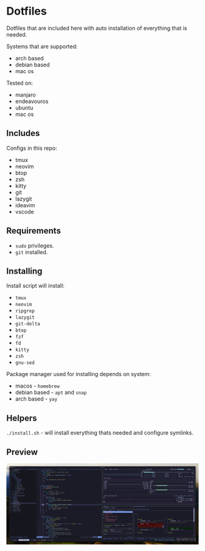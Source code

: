# Dotfiles

Dotfiles that are included here with auto installation of everything that is needed.

Systems that are supported:

- arch based
- debian based
- mac os

Tested on:

- manjaro
- endeavouros
- ubuntu
- mac os

## Includes

Configs in this repo:

- tmux
- neovim
- btop
- zsh
- kitty
- git
- lazygit
- ideavim
- vscode

## Requirements

- `sudo` privileges.
- `git` installed.

## Installing

Install script will install:

- `tmux`
- `neovim`
- `ripgrep`
- `lazygit`
- `git-delta`
- `btop`
- `fzf`
- `fd`
- `kitty`
- `zsh`
- `gnu-sed`

Package manager used for installing depends on system:

- macos - `homebrew`
- debian based - `apt` and `snap`
- arch based - `yay`

## Helpers

`./install.sh` - will install everything thats needed and configure symlinks.

## Preview

![Preview](./preview.jpeg)
